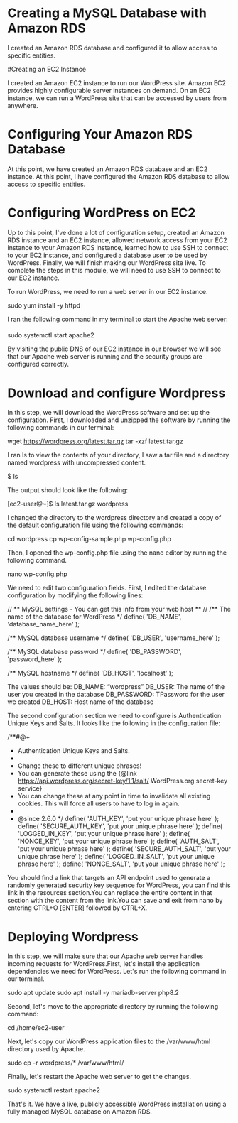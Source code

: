 # Creating a MySQL Database with Amazon RDS

I created an Amazon RDS database and configured it to allow access to specific entities.

#Creating an EC2 Instance


I created an Amazon EC2 instance to run our WordPress site. Amazon EC2 provides highly configurable server instances on demand. On an EC2 instance, we can run a WordPress site that can be accessed by users from anywhere.

# Configuring Your Amazon RDS Database

At this point, we have created an Amazon RDS database and an EC2 instance. At this point, I have configured the Amazon RDS database to allow access to specific entities.

# Configuring WordPress on EC2

Up to this point, I've done a lot of configuration setup, created an Amazon RDS instance and an EC2 instance, allowed network access from your EC2 instance to your Amazon RDS instance, learned how to use SSH to connect to your EC2 instance, and configured a database user to be used by WordPress. Finally, we will finish making our WordPress site live. To complete the steps in this module, we will need to use SSH to connect to our EC2 instance.

To run WordPress, we need to run a web server in our EC2 instance. 

sudo yum install -y httpd

I ran the following command in my terminal to start the Apache web server:

####
sudo systemctl start apache2

By visiting the public DNS of our EC2 instance in our browser we will see that our Apache web server is running and the security groups are configured correctly.

# Download and configure Wordpress

In this step, we will download the WordPress software and set up the configuration. First, I downloaded and unzipped the software by running the following commands in our terminal:


wget https://wordpress.org/latest.tar.gz
tar -xzf latest.tar.gz


I ran ls to view the contents of your directory, I saw a tar file and a directory named wordpress with uncompressed content.


$ ls


The output should look like the following:

[ec2-user@~]$ ls
latest.tar.gz wordpress

I changed the directory to the wordpress directory and created a copy of the default configuration file using the following commands:

cd wordpress
cp wp-config-sample.php wp-config.php

Then, I opened the wp-config.php file using the nano editor by running the following command.

nano wp-config.php

We need to edit two configuration fields.
First, I edited the database configuration by modifying the following lines:

// ** MySQL settings - You can get this info from your web host ** //
/** The name of the database for WordPress */
define( 'DB_NAME', 'database_name_here' );

/** MySQL database username */
define( 'DB_USER', 'username_here' );

/** MySQL database password */
define( 'DB_PASSWORD', 'password_here' );

/** MySQL hostname */
define( 'DB_HOST', 'localhost' );

The values should be:
DB_NAME: “wordpress”
DB_USER: The name of the user you created in the database
DB_PASSWORD: TPassword for the user we created
DB_HOST: Host name of the database


The second configuration section we need to configure is Authentication Unique Keys and Salts. It looks like the following in the configuration file:



/**#@+
 * Authentication Unique Keys and Salts.
 *
 * Change these to different unique phrases!
 * You can generate these using the {@link https://api.wordpress.org/secret-key/1.1/salt/ WordPress.org secret-key service}
 * You can change these at any point in time to invalidate all existing cookies. This will force all users to have to log in again.
 *
 * @since 2.6.0
 */
define( 'AUTH_KEY',         'put your unique phrase here' );
define( 'SECURE_AUTH_KEY',  'put your unique phrase here' );
define( 'LOGGED_IN_KEY',    'put your unique phrase here' );
define( 'NONCE_KEY',        'put your unique phrase here' );
define( 'AUTH_SALT',        'put your unique phrase here' );
define( 'SECURE_AUTH_SALT', 'put your unique phrase here' );
define( 'LOGGED_IN_SALT',   'put your unique phrase here' );
define( 'NONCE_SALT',       'put your unique phrase here' );


You should find a link that targets an API endpoint used to generate a randomly generated security key sequence for WordPress, you can find this link in the resources section.You can replace the entire content in that section with the content from the link.You can save and exit from nano by entering CTRL+O [ENTER] followed by CTRL+X.

# Deploying Wordpress

In this step, we will make sure that our Apache web server handles incoming requests for WordPress.First, let's install the application dependencies we need for WordPress. Let's run the following command in our terminal.

sudo apt update
sudo apt install -y mariadb-server php8.2

Second, let's move to the appropriate directory by running the following command:

cd /home/ec2-user

Next, let's copy our WordPress application files to the /var/www/html directory used by Apache.

sudo cp -r wordpress/* /var/www/html/

Finally, let's restart the Apache web server to get the changes.

sudo systemctl restart apache2

That's it. We have a live, publicly accessible WordPress installation using a fully managed MySQL database on Amazon RDS.



